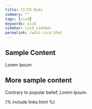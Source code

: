 ```yaml
---
title: CI/CD Wiki
summary: ""
tags: [cicd]
keywords: cicd
sidebar: cicd_sidebar
permalink: /wiki-cicd.html
---
```



## Sample Content

Lorem Ipsum


## More sample content

Contrary to popular belief, Lorem Ipsum.

{% include links.html %}
